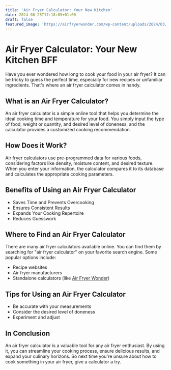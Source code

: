 ```yaml
---
title: 'Air Fryer Calculator: Your New Kitchen'
date: 2024-08-25T17:18:05+01:00
draft: false
featured_image: 'https://airfryerwonder.com/wp-content/uploads/2024/03/848992be-4026-42b8-a1ca-05a50b9c3337.jpg'
---
```

 <h1>Air Fryer Calculator: Your New Kitchen BFF</h1>

   <p>Have you ever wondered how long to cook your food in your air fryer? It can be tricky to guess the perfect time, especially for new recipes or unfamiliar ingredients. That's where an air fryer calculator comes in handy.</p>

   <h2>What is an Air Fryer Calculator?</h2>
    <p>An air fryer calculator is a simple online tool that helps you determine the ideal cooking time and temperature for your food. You simply input the type of food, weight or quantity, and desired level of doneness, and the calculator provides a customized cooking recommendation.</p>

  <h2>How Does it Work?</h2>
    <p>Air fryer calculators use pre-programmed data for various foods, considering factors like density, moisture content, and desired texture. When you enter your information, the calculator compares it to its database and calculates the appropriate cooking parameters.</p>

  <h2>Benefits of Using an Air Fryer Calculator</h2>
    <ul>
        <li>Saves Time and Prevents Overcooking</li>
        <li>Ensures Consistent Results</li>
        <li>Expands Your Cooking Repertoire</li>
        <li>Reduces Guesswork</li>
    </ul>
    <h2>Where to Find an Air Fryer Calculator</h2>
    <p>There are many air fryer calculators available online. You can find them by searching for "air fryer calculator" on your favorite search engine. Some popular options include:</p>
    <ul>
        <li>Recipe websites</li>
        <li>Air fryer manufacturers</li>
        <li>Standalone calculators (like <a href="https://airfryerwonder.com/airfryer-calculator/">Air Fryer Wonder</a>)</li>
    </ul>

  <h2>Tips for Using an Air Fryer Calculator</h2>
    <ul>
        <li>Be accurate with your measurements</li>
        <li>Consider the desired level of doneness</li>
        <li>Experiment and adjust</li>
    </ul>

  <h2>In Conclusion</h2>
    <p>An air fryer calculator is a valuable tool for any air fryer enthusiast. By using it, you can streamline your cooking process, ensure delicious results, and expand your culinary horizons. So next time you're unsure about how to cook something in your air fryer, give a calculator a try.</p>
